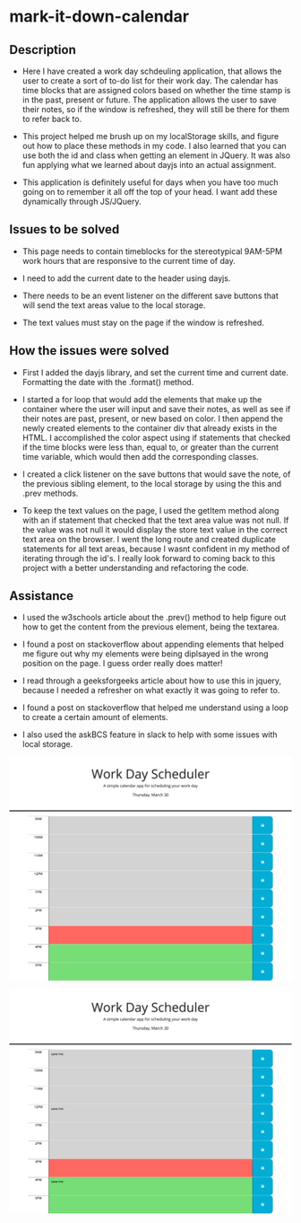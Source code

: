 # mark-it-down-calendar

## Description
* Here I have created a work day schdeuling application, that allows the user to create a sort of to-do list for their work day. The calendar has time blocks that are assigned colors based on whether the time stamp is in the past, present or future. The application allows the user to save their notes, so if the window is refreshed, they will still be there for them to refer back to.

* This project helped me brush up on my localStorage skills, and figure out how to place these methods in my code. I also learned that you can use both the id and class when getting an element in JQuery. It was also fun applying what we learned about dayjs into an actual assignment.

* This application is definitely useful for days when you have too much going on to remember it all off the top of your head. I want add these dynamically through JS/JQuery.

## Issues to be solved
* This page needs to contain timeblocks for the stereotypical 9AM-5PM work hours that are responsive to the current time of day.

* I need to add the current date to the header using dayjs.

* There needs to be an event listener on the different save buttons that will send the text areas value to the local storage.

* The text values must stay on the page if the window is refreshed.

## How the issues were solved
* First I added the dayjs library, and set the current time and current date. Formatting the date with the .format() method.

* I started a for loop that would add the elements that make up the container where the user will input and save their notes, as well as see if their notes are past, present, or new based on color. I then append the newly created elements to the container div that already exists in the HTML. I accomplished the color aspect using if statements that checked if the time blocks were less than, equal to, or greater than the current time variable, which would then add the corresponding classes.

* I created a click listener on the save buttons that would save the note, of the previous sibling element, to the local storage by using the this and .prev methods.

* To keep the text values on the page, I used the getItem method along with an if statement that checked that the text area value was not null. If the value was not null it would display the store text value in the correct text area on the browser. I went the long route and created duplicate statements for all text areas, because I wasnt confident in my method of iterating through the id's. I really look forward to coming back to this project with a better understanding and refactoring the code.

## Assistance 
* I used the w3schools article about the .prev() method to help figure out how to get the content from the previous element, being the textarea.

* I found a post on stackoverflow about appending elements that helped me figure out why my elements were being diplsayed in the wrong position on the page. I guess order really does matter!

* I read through a geeksforgeeks article about how to use this in jquery, because I needed a refresher on what exactly it was going to refer to.

* I found a post on stackoverflow that helped me understand using a loop to create a certain amount of elements.

* I also used the askBCS feature in slack to help with some issues with local storage.

![EmptyCalendar](./assets/images/blankCalendarPage.jpg)

![CalendarWithSavedText](./assets/images/savedTextCalendarPage.jpg)